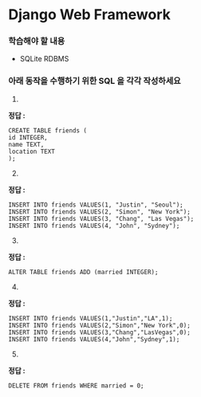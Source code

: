 # Django Web Framework

### 학습해야 할 내용

- SQLite RDBMS



### 아래 동작을 수행하기 위한 SQL 을 각각 작성하세요

1. 

**정답 :**

```sqlite
CREATE TABLE friends (
id INTEGER,
name TEXT,
location TEXT
);
```



2. 

**정답 :**

```sqlite
INSERT INTO friends VALUES(1, "Justin", "Seoul");
INSERT INTO friends VALUES(2, "Simon", "New York");
INSERT INTO friends VALUES(3, "Chang", "Las Vegas");
INSERT INTO friends VALUES(4, "John", "Sydney");
```



3. 

**정답 :**

```sqlite
ALTER TABLE friends ADD (married INTEGER);
```



4.

**정답 :**

```sqlite
INSERT INTO friends VALUES(1,"Justin","LA",1);
INSERT INTO friends VALUES(2,"Simon","New York",0);
INSERT INTO friends VALUES(3,"Chang","LasVegas",0);
INSERT INTO friends VALUES(4,"John","Sydney",1);
```



5.

**정답 :**

```sqlite
DELETE FROM friends WHERE married = 0;
```

